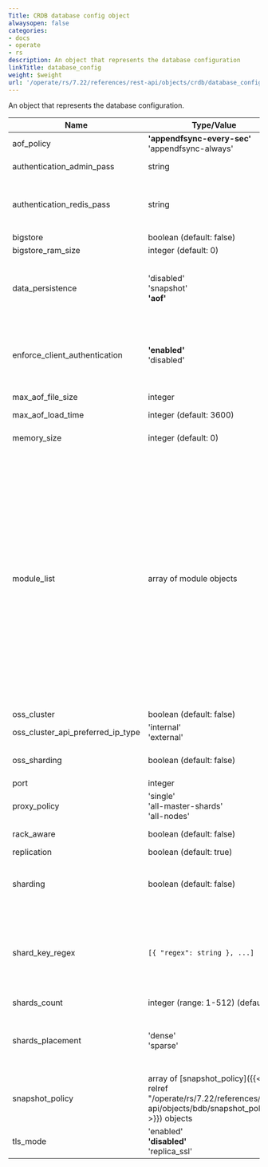 ```yaml
---
Title: CRDB database config object
alwaysopen: false
categories:
- docs
- operate
- rs
description: An object that represents the database configuration
linkTitle: database_config
weight: $weight
url: '/operate/rs/7.22/references/rest-api/objects/crdb/database_config/'
---
```


An object that represents the database configuration.

| Name | Type/Value | Description |
|------|------------|-------------|
| aof_policy | **'appendfsync-every-sec'** <br />'appendfsync-always' | Policy for Append-Only File data persistence |
| <span class="break-all">authentication_admin_pass</span> | string | Administrative databases access token |
| <span class="break-all">authentication_redis_pass</span> | string | Redis AUTH password (deprecated as of Redis Enterprise v7.2, replaced with multiple passwords feature in version 6.0.X) |
| bigstore | boolean (default: false) | Database driver is Auto Tiering |
| bigstore_ram_size | integer (default: 0) | Memory size of RAM size |
| data_persistence | 'disabled'<br />'snapshot'<br />**'aof'** | Database on-disk persistence policy. For snapshot persistence, a [snapshot_policy]({{< relref "/operate/rs/7.22/references/rest-api/objects/bdb/snapshot_policy" >}}) must be provided |
| <span class="break-all">enforce_client_authentication</span> | **'enabled'** <br />'disabled' | Require authentication of client certificates for SSL connections to the database. If enabled, a certificate should be provided in either <span class="break-all">`authentication_ssl_client_certs`</span> or <span class="break-all">`authentication_ssl_crdt_certs`</span> |
| max_aof_file_size | integer | Maximum AOF file size in bytes |
| max_aof_load_time | integer (default: 3600) | Maximum AOF reload time in seconds |
| memory_size | integer (default: 0) | Database memory size limit in bytes. 0 is unlimited. |
| module_list | array of module objects | List of modules to be loaded to all participating clusters of the Active-Active database<br />{{<code>}}[{<br />  "module_id": string,<br />  "module_args": string,<br />  "module_name": string,<br />  "semantic_version": string,<br />}, ...]{{</code>}}<br />**module_id**: Module UID (deprecated; use `module_name` instead)<br />**module_args**: Module command-line arguments (pattern does not allow special characters &,\<,>,")<br />**module_name**: Module's name<br />**semantic_version**: Module's semantic version (deprecated; use `module_args` instead)<br /><br />**module_id** and **semantic_version** are optional as of Redis Enterprise Software v7.4.2 and deprecated as of v7.8.2. |
| oss_cluster | boolean (default: false) | Enables OSS Cluster mode |
| <span class="break-all">oss_cluster_api_preferred_ip_type</span> | 'internal'<br />'external' | Indicates preferred IP type in OSS cluster API |
| oss_sharding | boolean (default: false) | An alternative to `shard_key_regex` for using the common case of the OSS shard hashing policy |
| port | integer | TCP port for database access |
| proxy_policy | 'single'<br />'all-master-shards'<br />'all-nodes' | The policy used for proxy binding to the endpoint |
| rack_aware | boolean (default: false) | Require the database to be always replicated across multiple racks |
| replication | boolean (default: true) | Database replication |
| sharding | boolean (default:&nbsp;false) | Cluster mode (server-side sharding). When true, shard hashing rules must be provided by either `oss_sharding` or `shard_key_regex` |
| shard_key_regex | `[{ "regex": string }, ...]` | Custom keyname-based sharding rules (required if sharding is enabled)<br /><br />To use the default rules you should set the value to:<br />`[{"regex": ".*\\{(?<tag>.*)\\}.*"}, {"regex": "(?<tag>.*)"}]` |
| shards_count | integer (range: 1-512) (default: 1) | Number of database shards |
| shards_placement | 'dense'<br />'sparse' | Control the density of shards<br />Values:<br />**'dense'**: Shards reside on as few nodes as possible <br /> **'sparse'**: Shards reside on as many nodes as possible |
| snapshot_policy | array of [snapshot_policy]({{< relref "/operate/rs/7.22/references/rest-api/objects/bdb/snapshot_policy" >}}) objects | Policy for snapshot-based data persistence. A dataset snapshot will be taken every N secs if there are at least M writes changes in the dataset. |
| tls_mode | 'enabled'<br /> **'disabled'** <br />'replica_ssl' | Encrypt communication |

